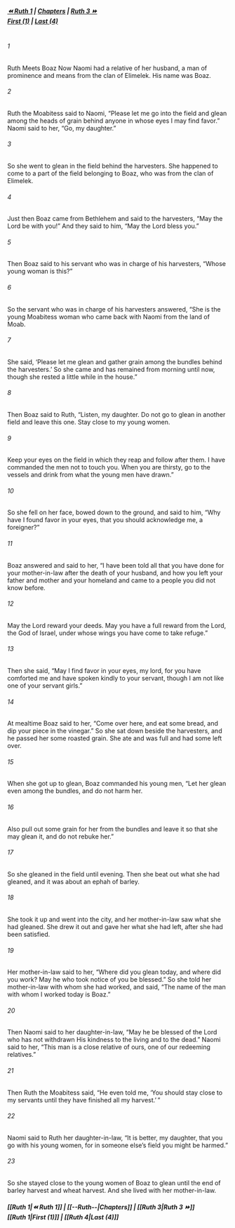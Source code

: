 
##### **[⏪ Ruth 1](Ruth%201.md) | [Chapters](--Ruth--.md) | [Ruth 3 ⏩](Ruth%203.md)**<br>**[First (1)](Ruth%201.md) | [Last (4)](Ruth%204.md)**<br><br>
###### 1
Ruth Meets Boaz Now Naomi had a relative of her husband, a man of prominence and means from the clan of Elimelek. His name was Boaz.
###### 2
Ruth the Moabitess said to Naomi, “Please let me go into the field and glean among the heads of grain behind anyone in whose eyes I may find favor.” Naomi said to her, “Go, my daughter.”
###### 3
So she went to glean in the field behind the harvesters. She happened to come to a part of the field belonging to Boaz, who was from the clan of Elimelek.
###### 4
Just then Boaz came from Bethlehem and said to the harvesters, “May the Lord be with you!” And they said to him, “May the Lord bless you.”
###### 5
Then Boaz said to his servant who was in charge of his harvesters, “Whose young woman is this?”
###### 6
So the servant who was in charge of his harvesters answered, “She is the young Moabitess woman who came back with Naomi from the land of Moab.
###### 7
She said, ‘Please let me glean and gather grain among the bundles behind the harvesters.’ So she came and has remained from morning until now, though she rested a little while in the house.”
###### 8
Then Boaz said to Ruth, “Listen, my daughter. Do not go to glean in another field and leave this one. Stay close to my young women.
###### 9
Keep your eyes on the field in which they reap and follow after them. I have commanded the men not to touch you. When you are thirsty, go to the vessels and drink from what the young men have drawn.”
###### 10
So she fell on her face, bowed down to the ground, and said to him, “Why have I found favor in your eyes, that you should acknowledge me, a foreigner?”
###### 11
Boaz answered and said to her, “I have been told all that you have done for your mother-in-law after the death of your husband, and how you left your father and mother and your homeland and came to a people you did not know before.
###### 12
May the Lord reward your deeds. May you have a full reward from the Lord, the God of Israel, under whose wings you have come to take refuge.”
###### 13
Then she said, “May I find favor in your eyes, my lord, for you have comforted me and have spoken kindly to your servant, though I am not like one of your servant girls.”
###### 14
At mealtime Boaz said to her, “Come over here, and eat some bread, and dip your piece in the vinegar.” So she sat down beside the harvesters, and he passed her some roasted grain. She ate and was full and had some left over.
###### 15
When she got up to glean, Boaz commanded his young men, “Let her glean even among the bundles, and do not harm her.
###### 16
Also pull out some grain for her from the bundles and leave it so that she may glean it, and do not rebuke her.”
###### 17
So she gleaned in the field until evening. Then she beat out what she had gleaned, and it was about an ephah of barley.
###### 18
She took it up and went into the city, and her mother-in-law saw what she had gleaned. She drew it out and gave her what she had left, after she had been satisfied.
###### 19
Her mother-in-law said to her, “Where did you glean today, and where did you work? May he who took notice of you be blessed.” So she told her mother-in-law with whom she had worked, and said, “The name of the man with whom I worked today is Boaz.”
###### 20
Then Naomi said to her daughter-in-law, “May he be blessed of the Lord who has not withdrawn His kindness to the living and to the dead.” Naomi said to her, “This man is a close relative of ours, one of our redeeming relatives.”
###### 21
Then Ruth the Moabitess said, “He even told me, ‘You should stay close to my servants until they have finished all my harvest.’ ”
###### 22
Naomi said to Ruth her daughter-in-law, “It is better, my daughter, that you go with his young women, for in someone else’s field you might be harmed.”
###### 23
So she stayed close to the young women of Boaz to glean until the end of barley harvest and wheat harvest. And she lived with her mother-in-law.
##### **[[Ruth 1|⏪ Ruth 1]] | [[--Ruth--|Chapters]] | [[Ruth 3|Ruth 3 ⏩]]**<br>**[[Ruth 1|First (1)]] | [[Ruth 4|Last (4)]]**
